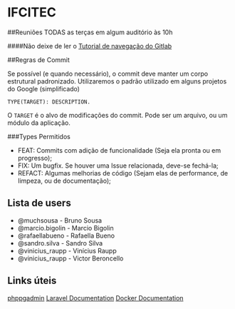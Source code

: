 # IFCITEC #

##Reuniões TODAS as terças em algum auditório às 10h

####Não deixe de ler o [Tutorial de navegação do Gitlab](https://about.gitlab.com/2016/03/08/gitlab-tutorial-its-all-connected/)

##Regras de Commit

Se possível (e quando necessário), o commit deve manter um corpo estrutural padronizado.
Utilizaremos o padrão utilizado em alguns projetos do Google (simplificado)

` TYPE(TARGET): DESCRIPTION. `

O `TARGET` é o alvo de modificações do commit. Pode ser um arquivo, ou um módulo da aplicação.

###Types Permitidos

* FEAT: Commits com adição de funcionalidade (Seja ela pronta ou em progresso);
* FIX: Um bugfix. Se houver uma Issue relacionada, deve-se fechá-la;
* REFACT: Algumas melhorias de código (Sejam elas de performance, de limpeza, ou de documentação);

## Lista de users

* @muchsousa - Bruno Sousa
* @marcio.bigolin - Marcio Bigolin
* @rafaellabueno - Rafaella Bueno
* @sandro.silva - Sandro Silva
* @vinicius_raupp - Vinícius Raupp
* @vinicius_raupp - Victor Beroncello

## Links úteis

[phppgadmin](http://webacademico.canoas.ifrs.edu.br/phppgadmin/)
[Laravel Documentation](https://laravel.com/docs/5.5/)
[Docker Documentation](https://docs.docker.com/)

